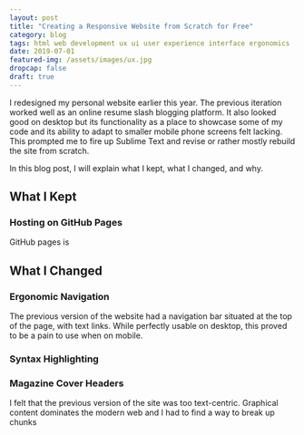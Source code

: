 ```yaml
---
layout: post
title: "Creating a Responsive Website from Scratch for Free"
category: blog
tags: html web development ux ui user experience interface ergonomics
date: 2019-07-01
featured-img: /assets/images/ux.jpg
dropcap: false
draft: true
---
```


I redesigned my personal website earlier this year. The previous iteration worked well as an online resume slash blogging platform. It also looked good on desktop but its functionality as a place to showcase some of my code and its ability to adapt to smaller mobile phone screens felt lacking. This prompted me to fire up Sublime Text and revise or rather mostly rebuild the site from scratch.

In this blog post, I will explain what I kept, what I changed, and why.

## What I Kept

### Hosting on GitHub Pages

GitHub pages is 


## What I Changed

### Ergonomic Navigation

The previous version of the website had a navigation bar situated at the top of the page, with text links. While perfectly usable on desktop, this proved to be a pain to use when on mobile.

### Syntax Highlighting

### Magazine Cover Headers

I felt that the previous version of the site was too text-centric. Graphical content dominates the modern web and I had to find a way to break up chunks